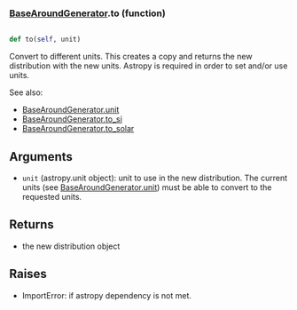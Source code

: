 ### [BaseAroundGenerator](BaseAroundGenerator.md).to (function)


```py

def to(self, unit)

```



Convert to different units.  This creates a copy and returns the
new distribution with the new units.  Astropy is required in order to
set and/or use units.

See also:

* [BaseAroundGenerator.unit](BaseAroundGenerator.unit.md)
* [BaseAroundGenerator.to_si](BaseAroundGenerator.to_si.md)
* [BaseAroundGenerator.to_solar](BaseAroundGenerator.to_solar.md)

Arguments
------------
* `unit` (astropy.unit object): unit to use in the new distribution.
    The current units (see [BaseAroundGenerator.unit](BaseAroundGenerator.unit.md)) must be able to
    convert to the requested units.

Returns
------------
* the new distribution object

Raises
-----------
* ImportError: if astropy dependency is not met.


